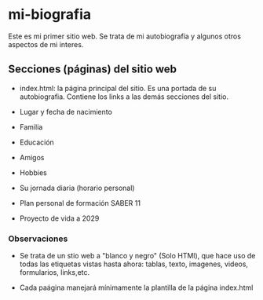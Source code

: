 # mi-biografia
Este es mi primer sitio web. Se trata de mi autobiografía y algunos otros aspectos de mi interes.

## Secciones (páginas) del sitio web

- index.html: la página principal del sitio. Es una portada de su autobiografia. Contiene los links a las demás secciones del sitio.

- Lugar y fecha de nacimiento

- Familia

- Educación

- Amigos

- Hobbies

- Su jornada diaria (horario personal)

- Plan personal de formación SABER 11

- Proyecto de vida a 2029

### Observaciones

- Se trata de un stio web a "blanco y negro" (Solo HTMl), que hace uso de todas las etiquetas vistas hasta ahora: tablas, texto, imagenes, videos, formularios, links,etc.

- Cada paágina manejará mínimamente la plantilla de la página index.html
